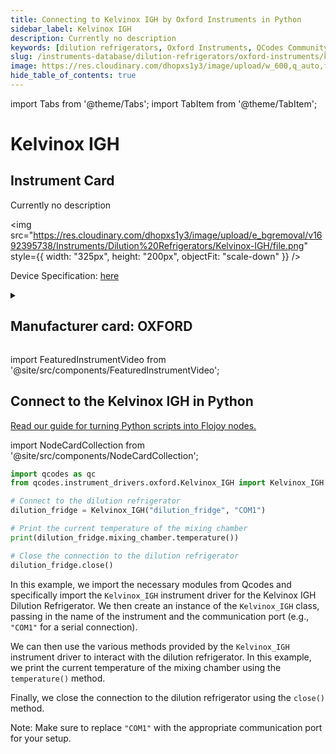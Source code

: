 ```yaml
---
title: Connecting to Kelvinox IGH by Oxford Instruments in Python
sidebar_label: Kelvinox IGH
description: Currently no description
keywords: [dilution refrigerators, Oxford Instruments, QCodes Community]
slug: /instruments-database/dilution-refrigerators/oxford-instruments/kelvinox-igh
image: https://res.cloudinary.com/dhopxs1y3/image/upload/w_600,q_auto,f_auto/e_bgremoval/v1692395738/Instruments/Dilution%20Refrigerators/Kelvinox-IGH/file.jpg
hide_table_of_contents: true
---
```


import Tabs from '@theme/Tabs';
import TabItem from '@theme/TabItem';

# Kelvinox IGH

## Instrument Card

<div className="flex">

<div>

Currently no description

</div>

<img src="https://res.cloudinary.com/dhopxs1y3/image/upload/e_bgremoval/v1692395738/Instruments/Dilution%20Refrigerators/Kelvinox-IGH/file.png" style={{ width: "325px", height: "200px", objectFit: "scale-down" }} />

</div>

<div className="flex text-center">

<p>Device Specification: <a target="\_blank" href="/instruments-database/all-instruments/">here</a></p>

</div>

<details style={{ marginTop: "15px"}}>
<summary><h2>Manufacturer card: OXFORD</h2></summary>

<img src="https://res.cloudinary.com/dhopxs1y3/image/upload/v1692806167/Instruments/Vendor%20Logos/Oxford_Instruments.png" style={{ width: "100%", height: "170px",objectFit: "scale-down" }} />

Oxford Instruments plc is a United Kingdom manufacturing and research company that designs and manufactures tools and systems for industry and research. The company is headquartered in Abingdon, Oxfordshire, England, with sites in the United Kingdom, United States, Europe, and Asia.[2] It is listed on the London Stock Exchange and is a constituent of the FTSE 250 Index.[3].

<ul>
  <li>Headquarters: Abingdon, United Kingdom</li>
  <li>Yearly Revenue (millions, USD): 367.3</li>
  <li>Vendor Website: <a href="https://www.oxinst.com/">here</a></li>
</ul>
</details>

import FeaturedInstrumentVideo from '@site/src/components/FeaturedInstrumentVideo';

<FeaturedInstrumentVideo category='DILUTION_REFRIGERATORS' manufacturer='OXFORD'></FeaturedInstrumentVideo>


## Connect to the Kelvinox IGH in Python

[Read our guide for turning Python scripts into Flojoy nodes.](https://docs.flojoy.ai/custom-nodes/creating-custom-node/)

import NodeCardCollection from '@site/src/components/NodeCardCollection';

<Tabs>

<TabItem value="Flojoy" label="Flojoy" className="flojoy-instrument-tabs">

<NodeCardCollection category='DILUTION_REFRIGERATORS' manufacturer='OXFORD'></NodeCardCollection>

</TabItem>
<TabItem value="QCodes Community" label="QCodes Community">


```python
import qcodes as qc
from qcodes.instrument_drivers.oxford.Kelvinox_IGH import Kelvinox_IGH

# Connect to the dilution refrigerator
dilution_fridge = Kelvinox_IGH("dilution_fridge", "COM1")

# Print the current temperature of the mixing chamber
print(dilution_fridge.mixing_chamber.temperature())

# Close the connection to the dilution refrigerator
dilution_fridge.close()
```

In this example, we import the necessary modules from Qcodes and specifically import the `Kelvinox_IGH` instrument driver for the Kelvinox IGH Dilution Refrigerator. We then create an instance of the `Kelvinox_IGH` class, passing in the name of the instrument and the communication port (e.g., `"COM1"` for a serial connection).

We can then use the various methods provided by the `Kelvinox_IGH` instrument driver to interact with the dilution refrigerator. In this example, we print the current temperature of the mixing chamber using the `temperature()` method.

Finally, we close the connection to the dilution refrigerator using the `close()` method.

Note: Make sure to replace `"COM1"` with the appropriate communication port for your setup.

</TabItem>
</Tabs>